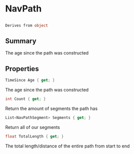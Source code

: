 # NavPath

## 
```c#
Derives from object
```

## Summary

The age since the path was constructed
## Properties

```c#
TimeSince Age { get; } 
```
The age since the path was constructed
```c#
int Count { get; } 
```
Return the amount of segments the path has
```c#
List<NavPathSegment> Segments { get; } 
```
Return all of our segments
```c#
float TotalLength { get; } 
```
The total length/distance of the entire path from start to end
